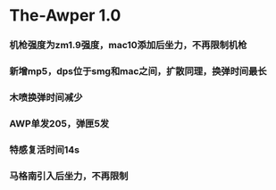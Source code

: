 # The-Awper 1.0
### 机枪强度为zm1.9强度，mac10添加后坐力，不再限制机枪
### 新增mp5，dps位于smg和mac之间，扩散同理，换弹时间最长
### 木喷换弹时间减少
### AWP单发205，弹匣5发
### 特感复活时间14s
### 马格南引入后坐力，不再限制
